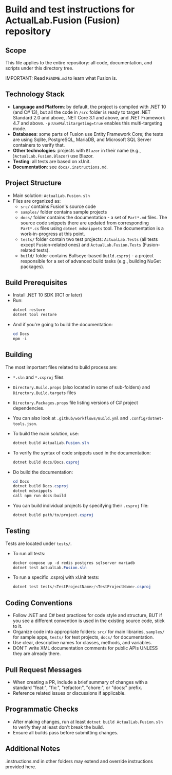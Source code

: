 # Build and test instructions for ActualLab.Fusion (Fusion) repository

## Scope

This file applies to the entire repository: all code, documentation, 
and scripts under this directory tree.

IMPORTANT: Read `README.md` to learn what Fusion is.

## Technology Stack

- **Language and Platform**: by default, the project is compiled with .NET 10 (and C# 13), but all the code in `/src` folder is ready to target .NET Standard 2.0 and above, .NET Core 3.1 and above, and .NET Framework 4.7 and above. `-p:UseMultitargeting=true` enables this multi-targeting mode.
- **Databases**: some parts of Fusion use Entity Framework Core; the tests are using Sqlite, PostgreSQL, MariaDB, and Microsoft SQL Server containers to verify that.
- **Other technologies**: projects with `Blazor` in their name (e.g., )`ActualLab.Fusion.Blazor`) use Blazor.
- **Testing**: all tests are based on xUnit.
- **Documentation**: see `docs/.instructions.md`.

## Project Structure

- Main solution: `ActualLab.Fusion.sln`
- Files are organized as:
  - `src/` contains Fusion's source code
  - `samples/` folder contains sample projects
  - `docs/` folder contains the documentation - a set of `Part*.md` files. The source code snippets there are updated from corresponding `Part*.cs` files using `dotnet mdsnippets` tool. The documentation is a work-in-progress at this point.
  - `tests/` folder contain two test projects: `ActualLab.Tests` (all tests except Fusion-related ones) and `ActualLab.Fusion.Tests` (Fusion-related tests).
  - `build/` folder contains Bullseye-based `Build.csproj` - a project responsible for a set of advanced build tasks (e.g., building NuGet packages).

## Build Prerequisites

- Install .NET 10 SDK (RC1 or later)
- Run:
  ```powershell
  dotnet restore
  dotnet tool restore
  ```
- And if you're going to build the documentation:
  ```powershell
  cd Docs
  npm -i
  ```

## Building

The most important files related to build process are:
- `*.sln` and `*.csproj` files
- `Directory.Build.props` (also located in some of sub-folders) and `Directory.Build.targets` files
- `Directory.Packages.props` file listing versions of C# project dependencies.
- You can also look at `.github/workflows/Build.yml` and `.config/dotnet-tools.json`.

- To build the main solution, use:
  ```powershell
  dotnet build ActualLab.Fusion.sln
  ```

- To verify the syntax of code snippets used in the documentation:
  ```powershell
  dotnet build docs/Docs.csproj
  ```

- Do build the documentation:
  ```powershell
  cd Docs
  dotnet build Docs.csproj
  dotnet mdsnippets
  call npm run docs:build
  ```

- You can build individual projects by specifying their `.csproj` file:
  ```powershell
  dotnet build path/to/project.csproj
  ```

## Testing

Tests are located under `tests/`.

- To run all tests:
  ```powershell
  docker compose up -d redis postgres sqlserver mariadb
  dotnet test ActualLab.Fusion.sln
  ```
- To run a specific .csproj with xUnit tests:
  ```powershell
  dotnet test tests/<TestProjectName>/<TestProjectName>.csproj
  ```

## Coding Conventions
- Follow .NET and C# best practices for code style and structure, BUT if you see a different convention is used in the existing source code, stick to it.
- Organize code into appropriate folders: `src/` for main libraries, `samples/` for sample apps, `tests/` for test projects, `docs/` for documentation.
- Use clear, descriptive names for classes, methods, and variables.
- DON'T write XML documentation comments for public APIs UNLESS they are already there.

## Pull Request Messages
- When creating a PR, include a brief summary of changes with a standard "feat:", "fix:", "refactor:", "chore:", or "docs:" prefix.
- Reference related issues or discussions if applicable.

## Programmatic Checks
- After making changes, run at least `dotnet build ActualLab.Fusion.sln` to verify they at least don't break the build.
- Ensure all builds pass before submitting changes.

## Additional Notes

.instructions.md in other folders may extend and override instructions provided here.
